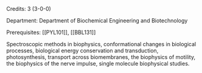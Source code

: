 Credits: 3 (3-0-0)

Department: Department of Biochemical Engineering and Biotechnology

Prerequisites: [[PYL101]], [[BBL131]]

Spectroscopic methods in biophysics, conformational changes in biological processes, biological energy conservation and transduction, photosynthesis, transport across biomembranes, the biophysics of motility, the biophysics of the nerve impulse, single molecule biophysical studies.